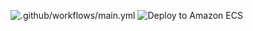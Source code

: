 ![.github/workflows/main.yml](https://github.com/altay1734/Test/workflows/.github/workflows/main.yml/badge.svg)
![Deploy to Amazon ECS](https://github.com/altay1734/Test/workflows/Deploy%20to%20Amazon%20ECS/badge.svg)
